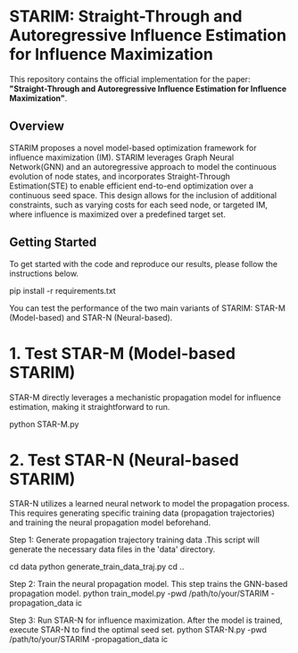 # STARIM: Straight-Through and Autoregressive Influence Estimation for Influence Maximization

This repository contains the official implementation for the paper: **"Straight-Through and Autoregressive Influence Estimation for Influence Maximization"**.

## Overview

STARIM proposes a novel model-based optimization framework for influence maximization (IM). STARIM leverages Graph Neural Network(GNN) and an autoregressive approach to model the continuous evolution of node states, and incorporates Straight-Through Estimation(STE) to enable efficient end-to-end optimization over a continuous seed space. This design allows for the inclusion of additional constraints, such as varying costs for each seed node, or targeted IM, where influence is maximized over a predefined target set.

## Getting Started

To get started with the code and reproduce our results, please follow the instructions below.

pip install -r requirements.txt

You can test the performance of the two main variants of STARIM: STAR-M (Model-based) and STAR-N (Neural-based).

# 1. Test STAR-M (Model-based STARIM)
STAR-M directly leverages a mechanistic propagation model for influence estimation, making it straightforward to run.

python STAR-M.py

# 2. Test STAR-N (Neural-based STARIM)
STAR-N utilizes a learned neural network to model the propagation process. This requires generating specific training data (propagation trajectories) and training the neural propagation model beforehand.

Step 1: Generate propagation trajectory training data .This script will generate the necessary data files in the 'data' directory.

cd data
python generate_train_data_traj.py
cd ..

Step 2: Train the neural propagation model. This step trains the GNN-based propagation model.
python train_model.py -pwd /path/to/your/STARIM -propagation_data ic

Step 3: Run STAR-N for influence maximization. After the model is trained, execute STAR-N to find the optimal seed set.
python STAR-N.py -pwd /path/to/your/STARIM -propagation_data ic